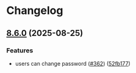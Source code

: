 # Changelog

## [8.6.0](https://github.com/codecentric/c4-genai-suite/compare/v8.5.1...v8.6.0) (2025-08-25)


### Features

* users can change password ([#362](https://github.com/codecentric/c4-genai-suite/issues/362)) ([52fb177](https://github.com/codecentric/c4-genai-suite/commit/52fb177c5b842b3f9545fb810f7b0546b3d4bc4c))
